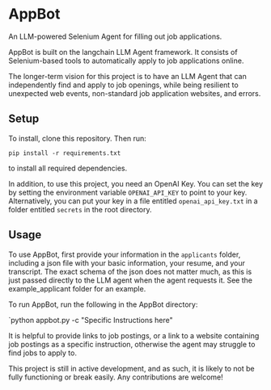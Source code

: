 # AppBot

An LLM-powered Selenium Agent for filling out job applications.

AppBot is built on the langchain LLM Agent framework. It consists of Selenium-based tools to automatically apply to job applications online.

The longer-term vision for this project is to have an LLM Agent that can independently find and apply to job openings, while being resilient to unexpected web events, non-standard job application websites, and errors.

## Setup

To install, clone this repository. Then run:

`pip install -r requirements.txt`

to install all required dependencies. 

In addition, to use this project, you need an OpenAI Key. You can set the key by setting the environment variable `OPENAI_API_KEY` to point to your key. Alternatively, you can put your key in a file entitled `openai_api_key.txt` in a folder entitled `secrets` in the root directory.

## Usage

To use AppBot, first provide your information in the `applicants` folder, including a json file with your basic information, your resume, and your transcript. The exact schema of the json does not matter much, as this is just passed directly to the LLM agent when the agent requests it. See the example_applicant folder for an example.

To run AppBot, run the following in the AppBot directory:

`python appbot.py -c "Specific Instructions here"

It is helpful to provide links to job postings, or a link to a website containing job postings as a specific instruction, otherwise the agent may struggle to find jobs to apply to.

This project is still in active development, and as such, it is likely to not be fully functioning or break easily. Any contributions are welcome!
